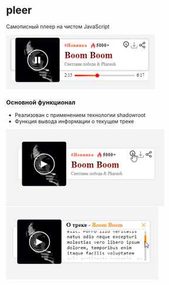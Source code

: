 # pleer
Самописный плеер на чистом JavaScript

![image](https://github.com/ajuraI/pleer/blob/master/screenshots/Screenshot_5.png?raw=true)


### Основной функционал
- Реализован с применением технологии shadowroot
- Функция вывода информации о текущем треке

![image](https://github.com/ajuraI/pleer/blob/master/screenshots/Screenshot_6.png?raw=true)
![image](https://github.com/ajuraI/pleer/blob/master/screenshots/Screenshot_7.png?raw=true)
